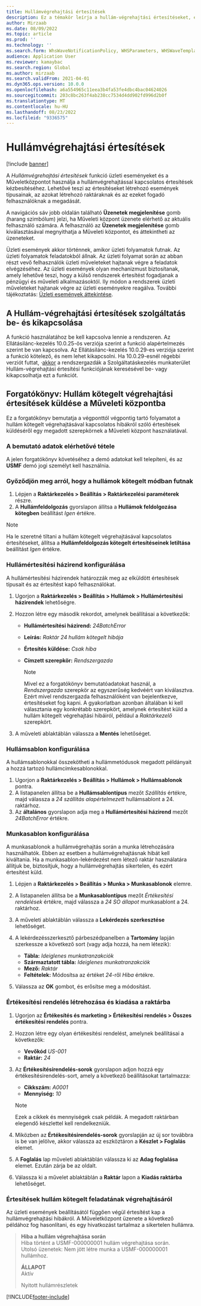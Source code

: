 ```yaml
---
title: Hullámvégrehajtási értesítések
description: Ez a témakör leírja a hullám-végrehajtási értesítéseket, és bemutatja a értesítések beállítását.
author: Mirzaab
ms.date: 08/09/2022
ms.topic: article
ms.prod: ''
ms.technology: ''
ms.search.form: WhsWaveNotificationPolicy, WHSParameters, WHSWaveTemplateTable, BusinessEventsWorkspace
audience: Application User
ms.reviewer: kamaybac
ms.search.region: Global
ms.author: mirzaab
ms.search.validFrom: 2021-04-01
ms.dyn365.ops.version: 10.0.0
ms.openlocfilehash: a6a554965c11eea3b4fa53fe4dbc4bac04624026
ms.sourcegitcommit: 203c8bc263f4ab238cc7534d4dd902fd996d2b0f
ms.translationtype: MT
ms.contentlocale: hu-HU
ms.lasthandoff: 08/23/2022
ms.locfileid: "9336575"
---
```

# <a name="wave-execution-notifications"></a>Hullámvégrehajtási értesítések

[!include [banner](../includes/banner.md)]

A *Hullámvégrehajtási értesítések* funkció üzleti eseményeket és a Műveletközpontot használja a hullámvégrehajtással kapcsolatos értesítések kézbesítéséhez. Lehetővé teszi az értesítéseket létrehozó események típusainak, az azokat létrehozó raktáraknak és az ezeket fogadó felhasználóknak a megadását.

A navigációs sáv jobb oldalán található **Üzenetek megjelenítése** gomb (harang szimbólum) jelzi, ha Műveleti központ üzenete elérhető az aktuális felhasználó számára. A felhasználó az **Üzenetek megjelenítése** gomb kiválasztásával megnyithatja a Műveleti központot, és áttekintheti az üzeneteket.

Üzleti események akkor történnek, amikor üzleti folyamatok futnak. Az üzleti folyamatok feladatokból állnak. Az üzleti folyamat során az abban részt vevő felhasználók üzleti műveleteket hajtanak végre a feladatok elvégzéséhez. Az üzleti események olyan mechanizmust biztosítanak, amely lehetővé teszi, hogy a külső rendszerek értesítést fogadjanak a pénzügyi és műveleti alkalmazásoktól. Ily módon a rendszerek üzleti műveleteket hajtanak végre az üzleti eseményekre reagálva. További tájékoztatás: [Üzleti események áttekintése](../../fin-ops-core/dev-itpro/business-events/home-page.md).

## <a name="turn-the-wave-execution-notifications-feature-on-or-off"></a>A Hullám-végrehajtási értesítések szolgáltatás be- és kikapcsolása

A funkció használatához be kell kapcsolva lennie a rendszeren. Az Ellátásilánc-kezelés 10.0.25-ös verziója szerint a funkció alapértelmezés szerint be van kapcsolva. Az Ellátásilánc-kezelés 10.0.29-es verziója szerint a funkció kötelező, és nem lehet kikapcsolni. Ha 10.0.29-esnél régebbi verziót futtat, *·*[akkor](../../fin-ops-core/fin-ops/get-started/feature-management/feature-management-overview.md) a rendszergazdák a Szolgáltatáskezelés munkaterület Hullám-végrehajtási értesítési funkciójának keresésével be- vagy kikapcsolhatja ezt a funkciót.

## <a name="scenario-send-wave-batch-execution-notifications-to-the-action-center"></a>Forgatókönyv: Hullám kötegelt végrehajtási értesítések küldése a Műveleti központba

Ez a forgatókönyv bemutatja a végponttól végpontig tartó folyamatot a hullám kötegelt végrehajtásával kapcsolatos hibákról szóló értesítések küldéséről egy megadott szerepkörnek a Műveleti központ használatával.

### <a name="make-demo-data-available"></a>A bemutató adatok elérhetővé tétele

A jelen forgatókönyv követéséhez a demó adatokat kell telepíteni, és az **USMF** demó jogi személyt kell használnia.

### <a name="make-sure-that-waves-are-run-in-batch-mode"></a>Győződjön meg arról, hogy a hullámok kötegelt módban futnak

1. Lépjen a **Raktárkezelés \> Beállítás \> Raktárkezelési paraméterek** részre.
1. A **Hullámfeldolgozás** gyorslapon állítsa a **Hullámok feldolgozása kötegben** beállítást *Igen* értékre.

> [!NOTE]
> Ha le szeretné tiltani a hullám kötegelt végrehajtásával kapcsolatos értesítéseket, állítsa a **Hullámfeldolgozás kötegelt értesítéseinek letiltása** beállítást *Igen* értékre.

### <a name="configure-a-wave-notification-policy"></a>Hullámértesítési házirend konfigurálása

A hullámértesítési házirendek határozzák meg az elküldött értesítések típusait és az értesítést kapó felhasználókat.

1. Ugorjon a **Raktárkezelés \> Beállítás \> Hullámok \> Hullámértesítési házirendek** lehetőségre.
1. Hozzon létre egy második rekordot, amelynek beállításai a következők:

    - **Hullámértesítési házirend:** *24BatchError*
    - **Leírás:** *Raktár 24 hullám kötegelt hibája*
    - **Értesítés küldése:** *Csak hiba*
    - **Címzett szerepkör:** *Rendszergazda*

        > [!NOTE]
        > Mivel ez a forgatókönyv bemutatóadatokat használ, a *Rendszergazda* szerepkör az egyszerűség kedvéért van kiválasztva. Ezért mivel rendszergazda felhasználóként van bejelentkezve, értesítéseket fog kapni. A gyakorlatban azonban általában ki kell választania egy konkrétabb szerepkört, amelynek értesítést küld a hullám kötegelt végrehajtási hibáiról, például a *Raktárkezelő* szerepkört.

1. A műveleti ablaktáblán válassza a **Mentés** lehetőséget.

### <a name="configure-a-wave-template"></a>Hullámsablon konfigurálása

A hullámsablonokkal összekötheti a hullámmetódusok megadott példányait a hozzá tartozó hullámcímkesablonokkal.

1. Ugorjon a **Raktárkezelés \> Beállítás \> Hullámok \> Hullámsablonok** pontra.
1. A listapanelen állítsa be a **Hullámsablontípus** mezőt *Szállítás* értékre, majd válassza a *24 szállítás alapértelmezett* hullámsablont a 24. raktárhoz.
1. Az **általános** gyorslapon adja meg a **Hullámértesítési házirend** mezőt *24BatchError* értékre.

### <a name="configure-a-work-template"></a>Munkasablon konfigurálása

A munkasablonok a hullámvégrehajtás során a munka létrehozására használhatók. Ebben az esetben a hullámvégrehajtásnak hibát kell kiváltania. Ha a munkasablon-lekérdezést nem létező raktár használatára állítjuk be, biztosítjuk, hogy a hullámvégrehajtás sikertelen, és ezért értesítést küld.

1. Lépjen a **Raktárkezelés \> Beállítás \> Munka \> Munkasablonok** elemre.
1. A listapanelen állítsa be a **Munkasablontípus** mezőt *Értékesítési rendelések* értékre, majd válassza a *24 SO állapot* munkasablont a 24. raktárhoz.
1. A műveleti ablaktáblán válassza a **Lekérdezés szerkesztése** lehetőséget.
1. A lekérdezésszerkesztő párbeszédpanelben a **Tartomány** lapján szerkessze a következő sort (vagy adja hozzá, ha nem létezik):

    - **Tábla:** *Ideiglenes munkatranzakciók*
    - **Származtatott tábla:** *Ideiglenes munkatranzakciók*
    - **Mező:** *Raktár*
    - **Feltételek:** Módosítsa az értéket *24*-ről *Hiba* értékre.

1. Válassza az **OK** gombot, és erősítse meg a módosítást.

### <a name="create-a-sales-order-and-release-it-to-the-warehouse"></a>Értékesítési rendelés létrehozása és kiadása a raktárba

1. Ugorjon az **Értékesítés és marketing \> Értékesítési rendelés \> Összes értékesítési rendelés** pontra.
1. Hozzon létre egy olyan értékesítési rendelést, amelynek beállításai a következők:

    - **Vevőkód** *US-001*
    - **Raktár:** *24*

1. Az **Értékesítésirendelés-sorok** gyorslapon adjon hozzá egy értékesítésirendelés-sort, amely a következő beállításokat tartalmazza:

    - **Cikkszám:** *A0001*
    - **Mennyiség:** *10*

    > [!NOTE]
    > Ezek a cikkek és mennyiségek csak példák. A megadott raktárban elegendő készlettel kell rendelkezniük.

1. Miközben az **Értékesítésirendelés-sorok** gyorslapján az új sor továbbra is be van jelölve, akkor válassza az eszköztáron a **Készlet \> Foglalás** elemet.
1. A **Foglalás** lap műveleti ablaktáblán válassza ki az **Adag foglalása** elemet. Ezután zárja be az oldalt.
1. Válassza ki a művelet ablaktáblán a **Raktár** lapon a **Kiadás raktárba** lehetőséget.

### <a name="notifications-from-wave-batch-job-execution"></a>Értesítések hullám kötegelt feladatának végrehajtásáról

Az üzleti események beállításától függően végül értesítést kap a hullámvégrehajtási hibákról. A Műveletközpont üzenete a következő példához fog hasonlítani, és egy hivatkozást tartalmaz a sikertelen hullámra.

> **Hiba a hullám végrehajtása során**  
> Hiba történt a USMF-000000001 hullám végrehajtása során.  
> Utolsó üzenetek: Nem jött létre munka a USMF-000000001 hullámhoz.
>
> **ÁLLAPOT**  
> Aktív
>
> Nyitott hullámrészletek

[!INCLUDE[footer-include](../../includes/footer-banner.md)]

